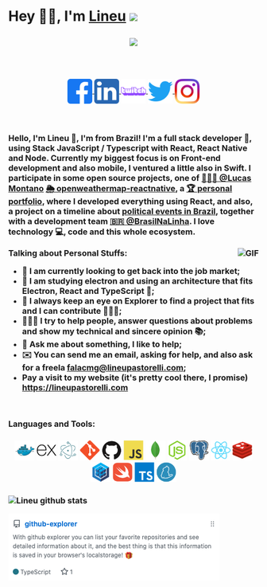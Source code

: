 # Hey 👋🏻, I'm [Lineu](https://lineupastorelli.com) <img src="https://media.giphy.com/media/12oufCB0MyZ1Go/giphy.gif" width="50"> 

<h3 align="center"><img align="center" src="https://media.giphy.com/media/MeJgB3yMMwIaHmKD4z/giphy.gif" width="60%"><h3>

<br/>
<h3 align="center">
<a href="https://facebook.com">
  <img align="center" alt="Lineu Pastorelli | Twitter" width="50px" src="./assets/facebook_icon.svg" />
</a>

<a href="https://www.linkedin.com/in/lineu-pastorelli-5165a7186/">
  <img align="center" alt="Lineu LinkdeIN" width="50px" src="./assets/linkedin_icon.svg" />
</a>

<a href="https://www.twitch.tv/lineuxyz">
  <img align="center" alt="Lineuxyz Twitch Tv" width="50px" src="./assets/twitch_icon.svg" />
</a>

<a href="https://twitter.com/KiritoKuuuun">
  <img align="center" alt="Abhishek's Instagram" width="50px" src="./assets/twitter_icon.svg" />
</a>

<a href="https://www.instagram.com/lineuxyz/">
  <img align="center" alt="Lineuxyz instagram" width="50px" src="./assets/instagram_icon.svg" />
</a>
<h3>

<br />

Hello, I'm Lineu 🦄, I'm from Brazil! I'm a full stack developer 🚀, using Stack JavaScript / Typescript with React, React Native and Node. Currently my biggest focus is on Front-end development and also mobile, I ventured a little also in Swift. I participate in some open source projects, one of  [👨🏻‍💻 @Lucas Montano](https://github.com/lucasmontano) [🌦 openweathermap-reactnative](https://github.com/lucasmontano/openweathermap-reactnative), a [🏆 personal portfolio](https://github.com/lineuxyz/my-portfolio-project), where I developed everything using React, and also, a project on a timeline about [political events in Brazil](https://github.com/BrasilNaLinha/frontend), together with a development team [🇧🇷 @BrasilNaLinha](https://github.com/BrasilNaLinha). I love technology 💻, code and this whole ecosystem.

  <img align="right" alt="GIF" src="https://media.giphy.com/media/836HiJc7pgzy8iNXCn/giphy.gif" />
  
**Talking about Personal Stuffs:**

* 🎯 I am currently looking to get back into the job market;
* 🌱 I am studying electron and using an architecture that fits Electron, React and TypeScript 🧠; 
* 👀 I always keep an eye on Explorer to find a project that fits and I can contribute 🧙🏻‍♂️;
* 👨🏻‍🚀 I try to help people, answer questions about problems and show my technical and sincere opinion 📚;
* 💬 Ask me about something, I like to help;
* ✉️ You can send me an email, asking for help, and also ask for a freela falacmg@lineupastorelli.com;
* Pay a visit to my website (it's pretty cool there, I promise) https://lineupastorelli.com

<br />

**Languages and Tools:**  

<h3 align="center">

<code><img height="40" src="./assets/docker_icon.svg"></code>
<code><img height="40" src="./assets/express_icon.svg"></code>
<code><img height="40" src="./assets/electron_icon.svg"></code>
<code><img height="40" src="./assets/git_icon.svg"></code>
<code><img height="40" src="./assets/github_icon.svg"></code>
<code><img height="40" src="./assets/javascript_icon.svg"></code>
<code><img height="40" src="./assets/mongodb_icon.svg"></code>
<code><img height="40" src="./assets/node_icon.svg"></code>
<code><img height="40" src="./assets/postgress_icon.svg"></code>
<code><img height="40" src="./assets/react_icon.svg"></code>
<code><img height="40" src="./assets/redis_icon.svg"></code>
<code><img height="40" src="./assets/sequelize_icon.svg"></code>
<code><img height="40" src="./assets/swift_icon.svg"></code>
<code><img height="40" src="./assets/typescript_icon.svg"></code>
<code><img height="40" src="./assets/yarn_icon.svg"></code>
<h3>


![Lineu github stats](https://github-readme-stats.vercel.app/api?username=lineuxyz&show_icons=true&hide_border=true)


<a href="">
  <img align="left" src="./assets/github_image.png" />
</a>


